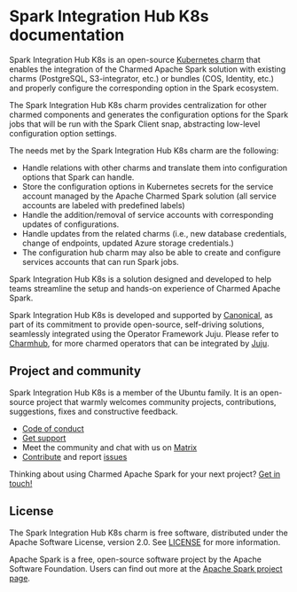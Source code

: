 # Spark Integration Hub K8s documentation

Spark Integration Hub K8s is an open-source [Kubernetes charm](https://juju.is/docs/olm/charmed-operator) that enables the integration of the Charmed Apache Spark solution with existing charms (PostgreSQL, S3-integrator, etc.) or bundles (COS, Identity, etc.) and properly configure the corresponding option in the Spark ecosystem.

The Spark Integration Hub K8s charm provides centralization for other charmed components and generates the configuration options for the Spark jobs that will be run with the Spark Client snap, abstracting low-level configuration option settings.

The needs met by the Spark Integration Hub K8s charm are the following:

- Handle relations with other charms and translate them into configuration options that Spark can handle.
- Store the configuration options in Kubernetes secrets for the service account managed by the Apache Charmed Spark solution (all service accounts are labeled with predefined labels)
- Handle the addition/removal of service accounts with corresponding updates of configurations.
- Handle updates from the related charms (i.e., new database credentials, change of endpoints, updated Azure storage credentials.)
- The configuration hub charm may also be able to create and configure services accounts that can run Spark jobs.

Spark Integration Hub K8s is a solution designed and developed to help teams streamline the setup and hands-on experience of Charmed Apache Spark.

Spark Integration Hub K8s is developed and supported by [Canonical](https://canonical.com/), as part of its commitment to provide open-source, self-driving solutions, seamlessly integrated using the Operator Framework Juju.
Please refer to [Charmhub](https://charmhub.io/), for more charmed operators that can be integrated by [Juju](https://juju.is/).


<!--

# Navigation

SEE TEMPLATE
-->

## Project and community

Spark Integration Hub K8s is a member of the Ubuntu family.
It is an open-source project that warmly welcomes community projects, contributions, suggestions, fixes and constructive feedback.

- [Code of conduct](https://ubuntu.com/community/code-of-conduct)
- [Get support](https://canonical.com/data)
- Meet the community and chat with us on [Matrix](https://matrix.to/#/#charmhub-data-platform:ubuntu.com)
- [Contribute](https://github.com/canonical/spark-integration-hub-k8s-operator/blob/main/CONTRIBUTING.md) and report [issues](https://github.com/canonical/spark-integration-hub-k8s-operator/issues/new)

Thinking about using Charmed Apache Spark for your next project? [Get in touch!](https://canonical.com/data)

## License

The Spark Integration Hub K8s charm is free software, distributed under the Apache Software License, version 2.0.
See [LICENSE](https://github.com/canonical/spark-integration-hub-k8s-operator/blob/main/LICENSE) for more information.

Apache Spark is a free, open-source software project by the Apache Software Foundation.
Users can find out more at the [Apache Spark project page](https://spark.apache.org/).
